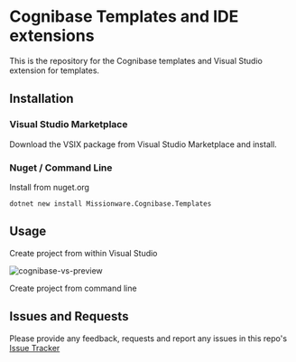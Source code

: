 # Cognibase Templates and IDE extensions
This is the repository for the Cognibase templates and Visual Studio extension for templates. 

## Installation

### Visual Studio Marketplace

Download the VSIX package from Visual Studio Marketplace and install.

### Nuget / Command Line
 
Install from nuget.org 

```
dotnet new install Missionware.Cognibase.Templates
```

## Usage

Create project from within Visual Studio 

![cognibase-vs-preview](https://github.com/Missionware/cognibase-vs-addin/assets/1830368/1688c3e1-2db4-4886-94c5-54df70bdc37d)

Create project from command line



## Issues and Requests

Please provide any feedback, requests and report any issues in this repo's [Issue Tracker](https://github.com/Missionware/cognibase-vs-addin/issues)
